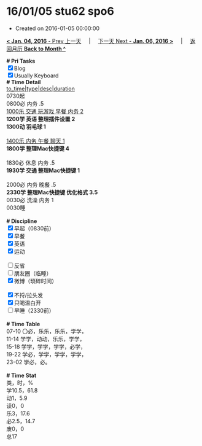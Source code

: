 # 16/01/05 stu62 spo6

- Created on 2016-01-05 00:00:00

[**< Jan. 04, 2016** - Prev 上一天](_archived/lifelogs/2016/01/d04.md) &nbsp; &nbsp; | &nbsp; &nbsp; [下一天 Next - **Jan. 06, 2016 >**](_archived/lifelogs/2016/01/d06.md) &nbsp; &nbsp; |  &nbsp; &nbsp; [返回月历 **Back to Month ^**](_archived/lifelogs/2016/01/index.md)
<br/><div><b># Pri Tasks</b></div><div><input checked="true" type="checkbox"/>Blog</div><div><input checked="true" type="checkbox"/>Usually Keyboard</div><div><b># Time Detail</b></div><div><u>to_time|type|desc|duration</u></div><div>0730起</div><div>0800必 内务 .5</div><div><u>1000乐 交通 玩游戏 早餐 内务 2</u></div><div><b>1200学 英语 整理插件设置 2</b></div><div><b>1300动 羽毛球 1</b></div><div><br/></div><div><u>1400乐 内务 午餐 聊天 1</u></div><div><b>1800学 整理Mac快捷键 4</b></div><div><br/></div><div>1830必 休息 内务 .5</div><div><b>1930学 交通 整理Mac快捷键 1</b></div><div><br/></div><div>2000必 内务 晚餐 .5</div><div><b>2330学 整理Mac快捷键 优化格式 3.5</b></div><div>0030必 洗澡 内务 1</div><div>0030睡</div><div><br/></div><div><b># Discipline</b></div><div><input checked="true" type="checkbox"/>早起（0830前）</div><div><input checked="true" type="checkbox"/>早餐</div><div><input checked="true" type="checkbox"/>英语</div><div><input checked="true" type="checkbox"/>运动</div><div><br/></div><div><input type="checkbox"/>反省</div><div><input type="checkbox"/>朋友圈（临睡）</div><div><input checked="true" type="checkbox"/>微博（琐碎时间）</div><div><br/></div><div><input checked="true" type="checkbox"/>不捋/拉头发</div><div><input checked="true" type="checkbox"/>只喝温白开</div><div><input type="checkbox"/>早睡（2330前）</div><div><br/></div><div><b># Time Table</b></div><div>07-10 〇必，乐乐，乐乐，学学，</div><div>11-14 学学，动动，乐乐，学学，</div><div>15-18 学学，学学，学学，必学，</div><div>19-22 学必，学学，学学，学学，</div><div>23-02 学必，必。</div><div><br/></div><div><b># Time Stat</b></div><div>类，时，%</div><div>学10.5，61.8</div><div>动1，5.9</div><div>读0，0</div><div>乐3，17.6</div><div>必2.5，14.7</div><div>废0，0</div><div>总17</div>
